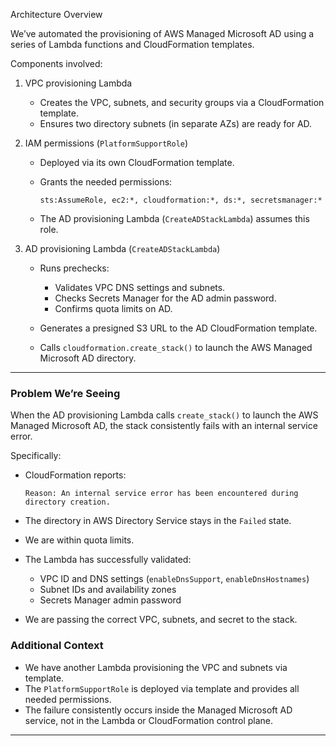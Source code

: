 Architecture Overview

We’ve automated the provisioning of AWS Managed Microsoft AD using a series of Lambda functions and CloudFormation templates.

Components involved:

1. VPC provisioning Lambda

   * Creates the VPC, subnets, and security groups via a CloudFormation template.
   * Ensures two directory subnets (in separate AZs) are ready for AD.

2. IAM permissions (`PlatformSupportRole`)

   * Deployed via its own CloudFormation template.
   * Grants the needed permissions:

     ```
     sts:AssumeRole, ec2:*, cloudformation:*, ds:*, secretsmanager:*
     ```
   * The AD provisioning Lambda (`CreateADStackLambda`) assumes this role.

3. AD provisioning Lambda (`CreateADStackLambda`)

   * Runs prechecks:

     * Validates VPC DNS settings and subnets.
     * Checks Secrets Manager for the AD admin password.
     * Confirms quota limits on AD.
   * Generates a presigned S3 URL to the AD CloudFormation template.
   * Calls `cloudformation.create_stack()` to launch the AWS Managed Microsoft AD directory.

---

### Problem We’re Seeing

When the AD provisioning Lambda calls `create_stack()` to launch the AWS Managed Microsoft AD, the stack consistently fails with an internal service error.

Specifically:

* CloudFormation reports:

  ```
  Reason: An internal service error has been encountered during directory creation.
  ```
* The directory in AWS Directory Service stays in the `Failed` state.
* We are within quota limits.
* The Lambda has successfully validated:
  * VPC ID and DNS settings (`enableDnsSupport`, `enableDnsHostnames`)
  * Subnet IDs and availability zones
  * Secrets Manager admin password
* We are passing the correct VPC, subnets, and secret to the stack.



### Additional Context

* We have another Lambda provisioning the VPC and subnets via template.
* The `PlatformSupportRole` is deployed via template and provides all needed permissions.
* The failure consistently occurs inside the Managed Microsoft AD service, not in the Lambda or CloudFormation control plane.

---

